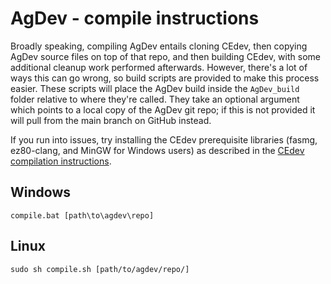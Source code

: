# AgDev - compile instructions

Broadly speaking, compiling AgDev entails cloning CEdev, then copying AgDev source files on top of that repo, and then building CEdev, with some additional cleanup work performed afterwards. However, there's a lot of ways this can go wrong, so build scripts are provided to make this process easier. These scripts will place the AgDev build inside the `AgDev_build` folder relative to where they're called. They take an optional argument which points to a local copy of the AgDev git repo; if this is not provided it will pull from the main branch on GitHub instead.

If you run into issues, try installing the CEdev prerequisite libraries (fasmg, ez80-clang, and MinGW for Windows users) as described in the [CEdev compilation instructions](https://ce-programming.github.io/toolchain/static/contributing.html).

## Windows

`compile.bat [path\to\agdev\repo]`

## Linux

`sudo sh compile.sh [path/to/agdev/repo/]`
